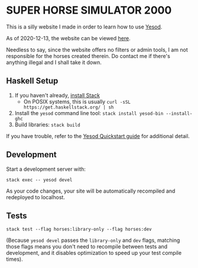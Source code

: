 # SUPER HORSE SIMULATOR 2000

This is a silly website I made in order to learn how to use [Yesod](yesodweb.com).

As of 2020-12-13, the website can be viewed [here](horses.jollybard.net).

Needless to say, since the website offers no filters or admin tools, I am not responsible for the horses created therein. Do contact me if there's anything illegal and I shall take it down.

## Haskell Setup

1. If you haven't already, [install Stack](https://haskell-lang.org/get-started)
	* On POSIX systems, this is usually `curl -sSL https://get.haskellstack.org/ | sh`
2. Install the `yesod` command line tool: `stack install yesod-bin --install-ghc`
3. Build libraries: `stack build`

If you have trouble, refer to the [Yesod Quickstart guide](https://www.yesodweb.com/page/quickstart) for additional detail.

## Development

Start a development server with:

```
stack exec -- yesod devel
```

As your code changes, your site will be automatically recompiled and redeployed to localhost.

## Tests

```
stack test --flag horses:library-only --flag horses:dev
```

(Because `yesod devel` passes the `library-only` and `dev` flags, matching those flags means you don't need to recompile between tests and development, and it disables optimization to speed up your test compile times).


